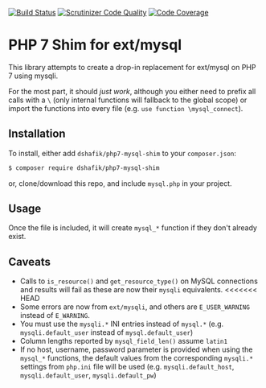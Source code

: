 [![Build Status](https://travis-ci.org/dshafik/php7-mysql-shim.svg?branch=master)](https://travis-ci.org/dshafik/php7-mysql-shim)
[![Scrutinizer Code Quality](https://scrutinizer-ci.com/g/dshafik/php7-mysql-shim/badges/quality-score.png?b=master)](https://scrutinizer-ci.com/g/dshafik/php7-mysql-shim/?branch=master)
[![Code Coverage](https://scrutinizer-ci.com/g/dshafik/php7-mysql-shim/badges/coverage.png?b=master)](https://scrutinizer-ci.com/g/dshafik/php7-mysql-shim/?branch=master)
# PHP 7 Shim for ext/mysql

This library attempts to create a drop-in replacement for ext/mysql on PHP 7 using mysqli.

For the most part, it should _just work_, although you either need to prefix all calls with a `\` (only internal functions will fallback to the global scope)
or import the functions into every file (e.g. `use function \mysql_connect`).

## Installation

To install, either add `dshafik/php7-mysql-shim` to your `composer.json`:

```sh
$ composer require dshafik/php7-mysql-shim
```

or, clone/download this repo, and include `mysql.php` in your project.

## Usage

Once the file is included, it will create `mysql_*` function if they don't already exist.

## Caveats

- Calls to `is_resource()` and `get_resource_type()` on MySQL connections and results will fail as these are now their `mysqli` equivalents.
<<<<<<< HEAD
- Some errors are now from `ext/mysqli`, and others are `E_USER_WARNING` instead of `E_WARNING`.
- You must use the `mysqli.*` INI entries instead of `mysql.*` (e.g. `mysqli.default_user` instead of `mysql.default_user`)
- Column lengths reported by `mysql_field_len()` assume `latin1`
- If no host, username, password parameter is provided when using the `mysql_*` functions, the default values from the corresponding `mysqli.*` settings from `php.ini` file will be used
(e.g. `mysqli.default_host`, `mysqli.default_user`, `mysqli.default_pw`)
